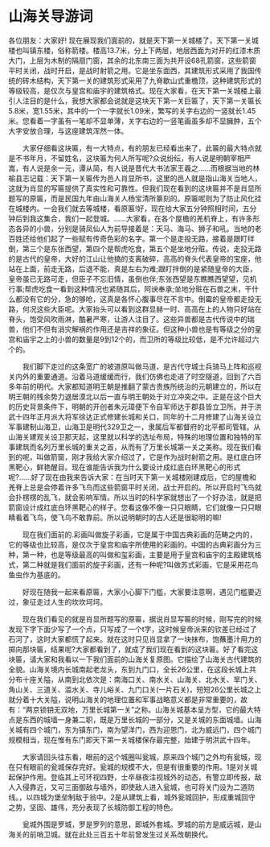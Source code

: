# 山海关导游词  
各位朋友：大家好! 现在展现我们面前的，就是天下第一关城楼了，天下第一关城楼也叫镇东楼，俗称箭楼。楼高13.7米，分上下两层，地层西面为对开的红漆木质大门，上层为木制的隔扇门窗，其余的北东南三面为共开设68孔箭窗，这些箭窗平时关闭，战时开启，是战时射箭之用。它是坐东面西，其建筑形式采用了我国传统的砖木结构，天下第一关的建筑形式采用了九脊歇山式重檐顶，这种建筑形式的等级较高，是仅次与皇宫和庙宇的建筑格式。现在大家看，在天下第一关城楼上最引人注目的是什么，我想大家都会说就是这块天下第一关巨匾了，天下第一关匾长5.8米，宽1.55米，其中的一个一字就长1.09米，繁写的关字右边的一竖就长1.45米。您看着一字虽有一笔却不显单薄，关字右边的一竖笔画虽多却不显臃肿，五个大字安放合理，与这座建筑浑然一体。  

　　大家仔细看这块匾，有一大特点，有的朋友已经看出来了，此匾的最大特点就是不书年月，不留姓名，这块匾为何人所写呢?众说纷纭，有人说是明朝宰相严嵩，有人说是余一元，谭从简，有人说是晋代大书法家王羲之……而根据当地的林榆县志记载：天下第一关匾传为邑人肖显所书，这里的邑人就是指山海关当地人，这就为肖显的写匾提供了真实性和可靠性。但我们现在看到的这块匾并不是肖显所题写的原匾，而是民国九年由山海关人杨宝清所篆刻的。原匾呢则为了防止风化挂在城楼内。一会我们就去等城楼，看原匾!好，现在给大家五分钟照相时间，五分钟后到我这集合，我们一起登城。……大家看，在各个屋檐的羌机脊上，有许多形态各异的小兽，分别是骑凤仙人为前导接着是：天马、海马、狮子和吼。当地的老百姓还给他们起了一些赋有传奇色彩的名字。第一个是走投无路，接着是跟盯绊倒，第三个是东张西望，第四个是帮虎吃食，第五个是坐地分赃。传说，走投无路的是古代的皇帝，大好的江山让他搞的支离破碎，高高的脊头代表皇帝的宝座，他站在上面，前走无路，后退不能，真是左右为难;跟盯拌倒的是紧随皇帝的大臣，皇帝虽已无路可走，但臣子不忘旧情，虽倒也伴;东张西望是东瞧瞧西望望，见机行事;帮虎吃食一看到这种情况也紧随其后，阿谀奉承;坐地分赃在石兽之末，干什么都没有它的分，急的够呛，这真是各怀心腹事尽在不言中。倒霉的皇帝都走投无路，何况这些大臣呢。大家抬头可以看到这群显赫一时、高高在上的人物只好站在脊头，饱受风吹雨淋，酷暑严寒，让游人注目了。这些异兽都是古代传说中的瑞兽，他们不但有消灾解祸的作用还是吉祥的象征。但这种小兽也是有等级之分的皇宫和庙宇之上的小兽的数量是9到12个的，而卫所的等级比较低，是不允许超过六个的。  

　　我们脚下走过的这条宽广的坡道原叫做马道，是古代守城士兵骑马上阵和巡视关内外的重要通道。沿着马道缓缓而行，我们仿佛也走进了时空隧道，回到了六百多年前的明代。大家都知道明王朝是推翻了蒙古贵族所统治的元朝建立的，所以在明王朝的残余势力退居漠北以后一直与明王朝处于对立冲突之中。正是在这个巨大的历史背景条件下，明朝的开创者朱元璋便下令自军师达于郡县皆立卫所。并于洪武十四年正月派大将军徐达正式修建长城和关口，同年的十二月修建了山海关设立军事建制山海卫，山海卫是明代329卫之一，隶属后军都督府的北平都司管辖。从山海关建观关设卫那天起，这里就以科学的选址布局，特殊的地理位置和独特的军事建筑而名列万里长城的重关之首，从而有了万里长城第一关之美称。现在我们看到的呢，叫做箭窗，刚才我给大家介绍过了，它是作为战时射箭之用。是红底白环黑靶心，鲜艳醒目。现在谁能告诉我为什么要设计成红底白环黑靶心的形式呢?……好了现在由我来告诉大家：在当时天下第一关城楼刚建成后，它的屋檐和羌脊上总是会停着许多飞鸟而这些箭窗平时关闭，战士开启的。所以开启时飞鸟就会扑楞楞的乱飞，就会影响军情。所以当时的科学家就想出了一个好办法，就是把箭窗设计成红底白环黑靶心的样子。您看这像不像一只只眼睛，它们就像一只只眼睛看着飞鸟，使飞鸟不敢靠前。所以说明朝时的古人还是很聪明的嘛!  

　　现在我们面前的.彩画叫做旋子彩画，它是属于中国古典彩画的范畴之内的，它的等级也比较高，是仅次于皇宫和庙宇所使用的彩画的。中国的古典彩画分为三种，第一种，也是等级最高的叫做和玺彩画，主要是用于皇宫和庙宇的主殿建筑格式，第二种就是我们面前的旋子彩画，还有一种呢?叫做苏式彩画，它是采用花鸟鱼虫作为基底的。  

　　好现在随我一起来看原匾，大家小心脚下门槛，大家要注意啊，遇见门槛要迈过，象征走过人生的坎坎坷坷。  

　　现在我们看见的就是肖显所题写的原匾，据说肖显写匾的时候，刚写完的时候发现下字下面少写了一个点，只写成了一个t字，这时候皇帝派来的钦差已经过了石河了，这时大家都慌了起来。就在这时只见肖显拿了一块抹布，饱蘸墨汁用力的掷向那块匾，结果呢?大家都看到了，就成了我们现在看到的这块匾。好了看完这块匾，请大家和我看以一下我们面前的山海关复原图。它描绘了山海关古代建筑的全貌。山海关境内长城南起老龙头，东到九门口，全长26公里，在这段长城上共分布十座关隘，从南到北依次是：南海口关、南水关、山海关、北水关、旱门关、角山关、三道关、滥水关、寺儿峪关、九门口关(一片石关)，短短26公里长城之上就分着十大关隘，说明山海关的地理位置和军事战略意义都是非常重要的，故有：“两京锁钥无双地，万里长城第一关”之称。山海关城基本呈方型，它的最大特点是东西的城墙一身兼二职，既是万里长城的一部分，又是关城的东面城墙。山海关城有四个城门，东为镇东门，南为望洋门，西为迎恩门，北为威远门，四个城门规模相当，现在惟有东门即天下第一关城楼保存最完整，始建于明洪武十四年。  

　　大家请回头往东看，眼前的这个城圈叫瓮城，原来四个城门之外均有瓮城，现在只有眼前的瓮城保存完好。瓮城的规模不大，但是有很重要的作用。1是对关城起保护作用。登临其上可环视四野，士卒昼夜注视城外的动态，有警立即传报，敌人入侵靠近，又可三面御敌与墙外，即使敌人进入瓮城，也可将关门设为二道防线。，以四城为堡垒制敌于翁中。2是从建筑上看，城外瓮城回护，形成重城回守之势，坚固、雄伟，充分表现了长城防御工程的特色。  

　　瓮城外围是罗城，罗是罗列的意思，即城外套城。罗城的前方是威远城，是山海关的前哨卫城。就在此处三百五十年前曾发生过关系改朝换代。  